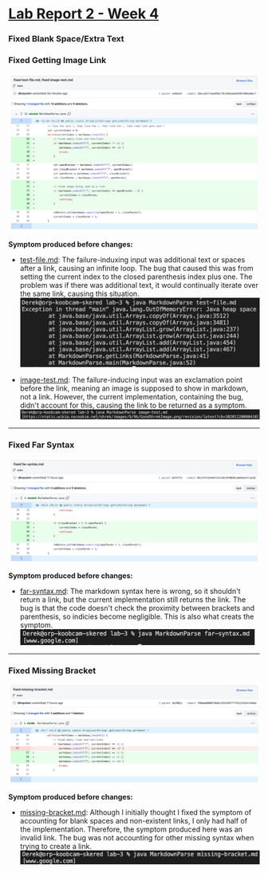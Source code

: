 # [Lab Report 2 - Week 4](https://dklopstein.github.io/cse15l-lab-reports/lab-report-2-week-4.html)


### Fixed Blank Space/Extra Text
### Fixed Getting Image Link

![](lab-report-2-week-4/fixed-space.png)

**Symptom produced before changes:**

- [test-file.md](https://github.com/dklopstein/lab-3/blob/9dd55af8996ab612f93fec4f09b1c2dc7bbf8afa/test-file.md?plain=1): The failure-induxing input was additional text or spaces after a link, causing an infinite loop. The bug that caused this was from setting the current index to the closed parenthesis index plus one. The problem was if there was additional text, it would continually iterate over the same link, causing this situation.
![](lab-report-2-week-4/test-file-symptom.png)

- [image-test.md](https://github.com/dklopstein/lab-3/blob/119286ba591e7bda35461390241328e88ee0ec4a/image-test.md?plain=1): The failure-inducing input was an exclamation point before the link, meaning an image is supposed to show in markdown, not a link. However, the current implementation, containing the bug, didn't account for this, causing the link to be returned as a symptom. 
![](lab-report-2-week-4/image-test-symptom.png)

---

### Fixed Far Syntax

![](lab-report-2-week-4/fixed-far-syntax.png)

**Symptom produced before changes:**

- [far-syntax.md](https://github.com/dklopstein/lab-3/blob/24a6906914c731ef48d7e06b4354dbd34db992c4/far-syntax.md?plain=1): The markdown syntax here is wrong, so it shouldn't return a link, but the current implementation still returns the link. The bug is that the code doesn't check the proximity between brackets and parenthesis, so indicies become negligible. This is also what creats the symptom.        
![](lab-report-2-week-4/far-syntax-symptom.png)

---

### Fixed Missing Bracket

![](lab-report-2-week-4/fixed-missing-bracket.png)

**Symptom produced before changes:**

- [missing-bracket.md](https://github.com/dklopstein/lab-3/blob/4a12530e63ba8ed494f6304d8c1f3f164a235112/missing-bracket.md?plain=1): Although I initially thought I fixed the symptom of accounting for blank spaces and non-existent links, I only had half of the implementation. Therefore, the symptom produced here was an invalid link. The bug was not accounting for other missing syntax when trying to create a link.        
![](lab-report-2-week-4/missing-bracket-symptom.png)